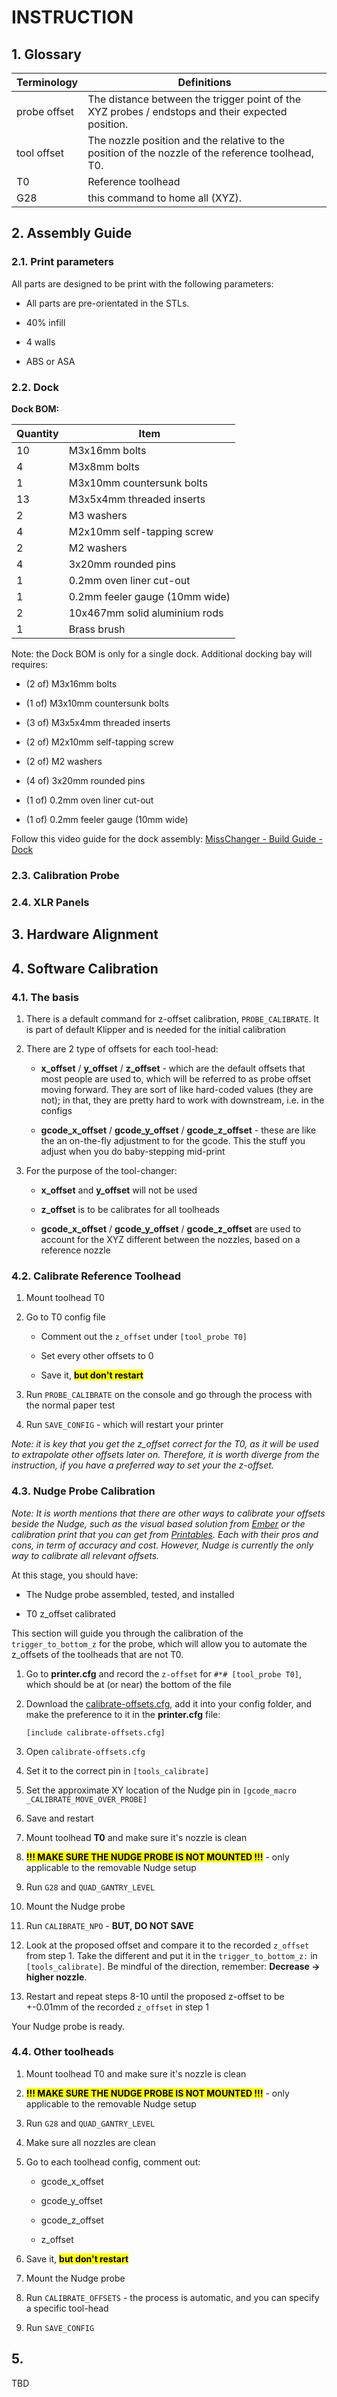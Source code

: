 # INSTRUCTION

## 1. Glossary

| Terminology  | Definitions                                                                                       |
|:------------ | ------------------------------------------------------------------------------------------------- |
| probe offset | The distance between the trigger point of the XYZ probes / endstops and their expected position.  |
| tool offset  | The nozzle position and the relative to the position of the nozzle of the reference toolhead, T0. |
| T0           | Reference toolhead                                                                                |
| G28          | this command to home all (XYZ).                                                                   |

## 2. Assembly Guide

### 2.1. Print parameters

All parts are designed to be print with the following parameters:

* All parts are pre-orientated in the STLs.

* 40% infill

* 4 walls

* ABS or ASA

### 2.2. Dock

**Dock BOM:**

| Quantity | Item                           |
| -------- | ------------------------------ |
| 10       | M3x16mm bolts                  |
| 4        | M3x8mm bolts                   |
| 1        | M3x10mm countersunk bolts      |
| 13       | M3x5x4mm threaded inserts      |
| 2        | M3 washers                     |
| 4        | M2x10mm self-tapping screw     |
| 2        | M2 washers                     |
| 4        | 3x20mm rounded pins            |
| 1        | 0.2mm oven liner cut-out       |
| 1        | 0.2mm feeler gauge (10mm wide) |
| 2        | 10x467mm solid aluminium rods  |
| 1        | Brass brush                    |

Note: the Dock BOM is only for a single dock. Additional docking bay will requires:

- (2 of) M3x16mm bolts

- (1 of) M3x10mm countersunk bolts

- (3 of) M3x5x4mm threaded inserts

- (2 of) M2x10mm self-tapping screw

- (2 of) M2 washers

- (4 of) 3x20mm rounded pins

- (1 of) 0.2mm oven liner cut-out

- (1 of) 0.2mm feeler gauge (10mm wide)

Follow this video guide for the dock assembly: [MissChanger - Build Guide - Dock](https://youtu.be/sSsay7bBFj0)

### 2.3. Calibration Probe

### 2.4. XLR Panels



## 3. Hardware Alignment



## 4. Software Calibration

### 4.1. The basis

1. There is a default command for z-offset calibration, `PROBE_CALIBRATE`. It is part of default Klipper and is needed for the initial calibration

2. There are 2 type of offsets for each tool-head:
   
   - **x_offset** / **y_offset** / **z_offset** - which are the default offsets that most people are used to, which will be referred to as probe offset moving forward. They are sort of like hard-coded values (they are not); in that, they are pretty hard to work with downstream, i.e. in the configs
   
   - **gcode_x_offset** / **gcode_y_offset** / **gcode_z_offset** - these are like the an on-the-fly adjustment to for the gcode. This the stuff you adjust when you do baby-stepping mid-print

3. For the purpose of the tool-changer:
   
   - **x_offset** and **y_offset** will not be used
   
   - **z_offset** is to be calibrates for all toolheads
   
   - **gcode_x_offset** / **gcode_y_offset** / **gcode_z_offset** are used to account for the XYZ different between the nozzles, based on a reference nozzle

### 4.2. Calibrate Reference Toolhead

1. Mount toolhead T0

2. Go to T0  config file
   
   - Comment out the `z_offset` under `[tool_probe T0]` 
   
   - Set every other offsets to 0
   
   - Save it, <mark>**but don't restart**</mark>

3. Run `PROBE_CALIBRATE` on the console and go through the process with the normal paper test

4. Run `SAVE_CONFIG` - which will restart your printer

*Note: it is key that you get the z_offset correct for the T0, as it will be used to extrapolate other offsets later on. Therefore, it is worth diverge from the instruction, if you have a preferred way to set your the z-offset.*

### 4.3. Nudge Probe Calibration

*Note: It is worth mentions that there are other ways to calibrate your offsets beside the Nudge, such as the visual based solution from [Ember](https://www.emberprototypes.com/products/cxc) or the calibration print that you can get from [Printables](https://www.printables.com/model/201707-x-y-and-z-calibration-tool-for-idex-dual-extruder-). Each with their pros and cons, in term of accuracy and cost. However, Nudge is currently the only way to calibrate all relevant offsets.*

At this stage, you should have:

- The Nudge probe assembled, tested, and installed

- T0 z_offset calibrated

This section will guide you through the calibration of the `trigger_to_bottom_z` for the probe, which will allow you to automate the z_offsets of the toolheads that are not T0.

1. Go to **printer.cfg** and record the `z-offset` for `#*# [tool_probe T0]`, which should be at (or near) the bottom of the file
2. Download the [calibrate-offsets.cfg](https://github.com/VIN-y/MissChanger/blob/main/Software/Functions%20and%20Marcros/calibrate-offsets.cfg), add it into your config folder, and make the preference to it in the **printer.cfg** file:
   
   ```
   [include calibrate-offsets.cfg]
   ```
3. Open `calibrate-offsets.cfg`
4. Set it to the correct pin in `[tools_calibrate]`
5. Set the approximate XY location of the Nudge pin in `[gcode_macro _CALIBRATE_MOVE_OVER_PROBE]`
6. Save and restart
7. Mount toolhead **T0** and make sure it's nozzle is clean
8. **<mark>!!! MAKE SURE THE NUDGE PROBE IS NOT MOUNTED !!!</mark>** - only applicable to the removable Nudge setup
9. Run `G28` and `QUAD_GANTRY_LEVEL`
10. Mount the Nudge probe
11. Run `CALIBRATE_NPO` - **BUT, DO NOT SAVE**
12. Look at the proposed offset and compare it to the recorded `z_offset` from step 1. Take the different and put it in the `trigger_to_bottom_z:` in `[tools_calibrate]`. Be mindful of the direction, remember: **Decrease -> higher nozzle**.
13. Restart and repeat steps 8-10 until the proposed z-offset to be +-0.01mm of the recorded `z_offset` in step 1

Your Nudge probe is ready.

### 4.4. Other toolheads

1. Mount toolhead T0 and make sure it's nozzle is clean

2. <mark>**!!! MAKE SURE THE NUDGE PROBE IS NOT MOUNTED !!!**</mark> - only applicable to the removable Nudge setup

3. Run `G28` and `QUAD_GANTRY_LEVEL`

4. Make sure all nozzles are clean

5. Go to each toolhead config, comment out:
   
   - gcode_x_offset
   
   - gcode_y_offset
   
   - gcode_z_offset
   
   - z_offset

6. Save it, <mark>**but don't restart**</mark>

7. Mount the Nudge probe

8. Run `CALIBRATE_OFFSETS` - the process is automatic, and you can specify a specific tool-head

9. Run `SAVE_CONFIG`

## 5. ###

TBD
